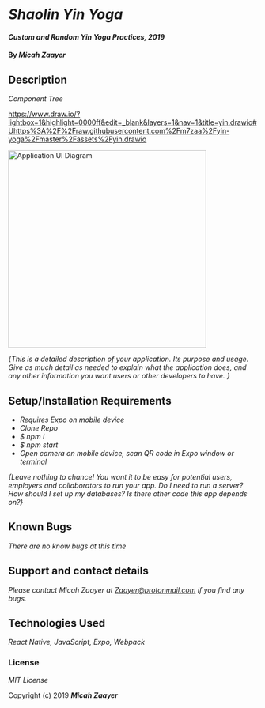 # _Shaolin Yin Yoga_

#### _Custom and Random Yin Yoga Practices, 2019_

#### By _**Micah Zaayer**_

## Description

_Component Tree_

https://www.draw.io/?lightbox=1&highlight=0000ff&edit=_blank&layers=1&nav=1&title=yin.drawio#Uhttps%3A%2F%2Fraw.githubusercontent.com%2Fm7zaa%2Fyin-yoga%2Fmaster%2Fassets%2Fyin.drawio

<img src="assets/images/yin-wire-frame.png"
     alt="Application UI Diagram"
     style="float: center" 
     height= "400" />  

_{This is a detailed description of your application. Its purpose and usage.  Give as much detail as needed to explain what the application does, and any other information you want users or other developers to have. }_

## Setup/Installation Requirements
* _Requires Expo on mobile device_
* _Clone Repo_
* _$ npm i_
* _$ npm start_
* _Open camera on mobile device, scan QR code in Expo window or terminal_

_{Leave nothing to chance! You want it to be easy for potential users, employers and collaborators to run your app. Do I need to run a server? How should I set up my databases? Is there other code this app depends on?}_

<!-- ## Specs
| Behavior | Input | Output |
| ------------- |:-------------:| -----:|
| b1 | i1 | o1 |
| b2 | i2 | o2 |
| b3 | i3 | o3 |
| b4 | i4 | o4 | -->





## Known Bugs

_There are no know bugs at this time_

## Support and contact details

_Please contact Micah Zaayer at Zaayer@protonmail.com if you find any bugs._

## Technologies Used

_React Native, JavaScript, Expo, Webpack_

### License

*MIT License*

Copyright (c) 2019 **_Micah Zaayer_**
